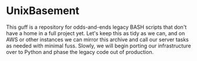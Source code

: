 # UnixBasement
This guff is a repository for odds-and-ends legacy BASH scripts that don't have a home in a full project yet. Let's keep this as tidy as we can, and on AWS or other instances we can mirror this archive and call our server tasks as needed with minimal fuss. Slowly, we will begin porting our infrastructure over to Python and phase the legacy code out of production.
